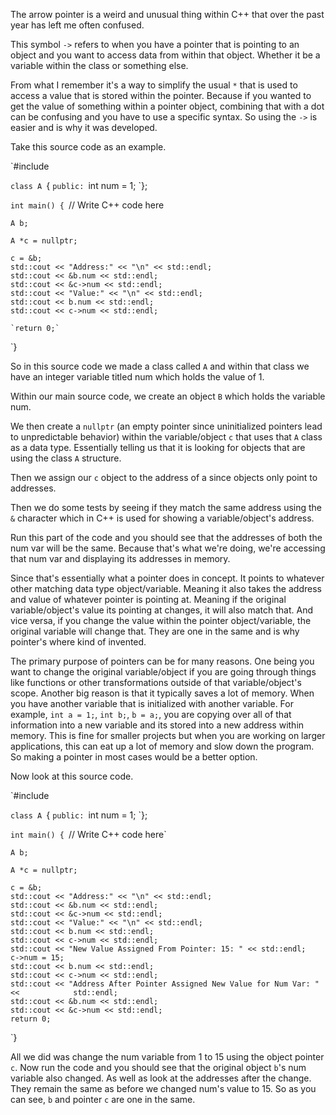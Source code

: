 

The arrow pointer is a weird and unusual thing within C++ that over the past year has left me often confused. 

This symbol `->` refers to when you have a pointer that is pointing to an object and you want to access data from within that object. Whether it be a variable within the class or something else. 

From what I remember it's a way to simplify the usual `*` that is used to access a value that is stored within the pointer. Because if you wanted to get the value of something within a pointer object, combining that with a dot can be confusing and you have to use a specific syntax. So using the `->` is easier and is why it was developed. 


Take this source code as an example. 

`#include <iostream>


`class A
`{
    `public:
        `int num = 1;
`};


`int main() {
    `// Write C++ code here
    
    A b;
    
    A *c = nullptr;
    
    c = &b;
    std::cout << "Address:" << "\n" << std::endl;
    std::cout << &b.num << std::endl;
    std::cout << &c->num << std::endl;
    std::cout << "Value:" << "\n" << std::endl;
    std::cout << b.num << std::endl;
    std::cout << c->num << std::endl;

	`return 0;`
`}


So in this source code we made a class called `A` and within that class we have an integer variable titled num which holds the value of 1. 

Within our main source code, we create an object `B` which holds the variable num. 

We then create a `nullptr` (an empty pointer since uninitialized pointers lead to unpredictable behavior) within the variable/object `c` that uses that `A` class as a data type. Essentially telling us that it is looking for objects that are using the class `A` structure.

Then we assign our `c` object to the address of a since objects only point to addresses. 

Then we do some tests by seeing if they match the same address using the `&` character which in C++ is used for showing a variable/object's address. 

Run this part of the code and you should see that the addresses of both the num var will be the same. Because that's what we're doing, we're accessing that num var and displaying its addresses in memory. 

Since that's essentially what a pointer does in concept. It points to whatever other matching data type object/variable. Meaning it also takes the address and value of whatever pointer is pointing at. Meaning if the original variable/object's value its pointing at changes, it will also match that. And vice versa, if you change the value within the pointer object/variable, the original variable will change that. They are one in the same and is why pointer's where kind of invented. 

The primary purpose of pointers can be for many reasons. One being you want to change the original variable/object if you are going through things like functions or other transformations outside of that variable/object's scope. Another big reason is that it typically saves a lot of memory. When you have another variable that is initialized with another variable. For example, `int a = 1;`, `int b;`, `b = a;`, you are copying over all of that information into a new variable and its stored into a new address within memory. This is fine for smaller projects but when you are working on larger applications, this can eat up a lot of memory and slow down the program. So making a pointer in most cases would be a better option. 

Now look at this source code.

`#include <iostream>


`class A
`{
    `public:
        `int num = 1;
`};


`int main() {
    `// Write C++ code here`
    
    A b;
    
    A *c = nullptr;
    
    c = &b;
    std::cout << "Address:" << "\n" << std::endl;
    std::cout << &b.num << std::endl;
    std::cout << &c->num << std::endl;
    std::cout << "Value:" << "\n" << std::endl;
    std::cout << b.num << std::endl;
    std::cout << c->num << std::endl;
    std::cout << "New Value Assigned From Pointer: 15: " << std::endl;
    c->num = 15;
    std::cout << b.num << std::endl;
    std::cout << c->num << std::endl;
    std::cout << "Address After Pointer Assigned New Value for Num Var: " <<            std::endl;
    std::cout << &b.num << std::endl;
    std::cout << &c->num << std::endl;
    return 0;
`}


All we did was change the num variable from 1 to 15 using the object pointer `c`. Now run the code and you should see that the original object `b`'s num variable also changed. As well as look at the addresses after the change. They remain the same as before we changed num's value to 15. So as you can see, `b` and pointer `c` are one in the same. 